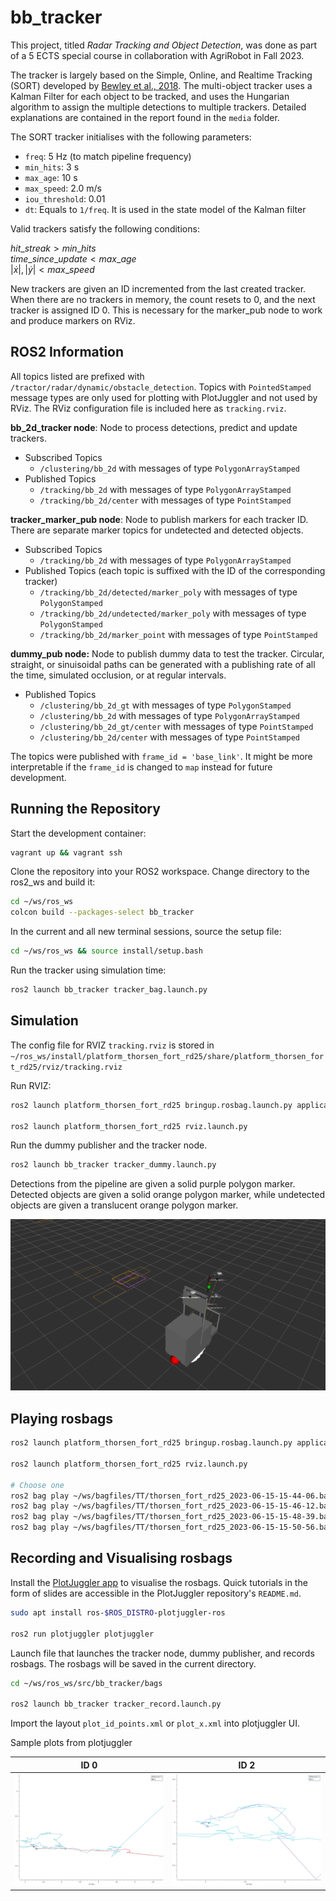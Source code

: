 
# bb_tracker

This project, titled *Radar Tracking and Object Detection*, was done as part of a 5 ECTS special course in collaboration with AgriRobot in Fall 2023.

The tracker is largely based on the Simple, Online, and Realtime Tracking (SORT) developed by [Bewley et al., 2018](http://arxiv.org/abs/1602.00763). The multi-object tracker uses a Kalman Filter for each object to be tracked, and uses the Hungarian algorithm to assign the multiple detections to multiple trackers. Detailed explanations are contained in the report found in the `media` folder.

The SORT tracker initialises with the following parameters:

- `freq`: 5 Hz (to match pipeline frequency)
- `min_hits`: 3 s
- `max_age`: 10 s
- `max_speed`: 2.0 m/s
- `iou_threshold`: 0.01
- `dt`: Equals to `1/freq`. It is used in the state model of the Kalman filter

<!-- ![Tracker workflow](media/tracker_workflow.png) -->

Valid trackers satisfy the following conditions:

$hit\_ streak > min \_ hits$ <br>
$time\_ since\_ update  < max\_ age$ <br>
$|\dot{x}|,|\dot{y}| < max\_ speed$

New trackers are given an ID incremented from the last created tracker. When there are no trackers in memory, the count resets to 0, and the next tracker is assigned ID 0. This is necessary for the marker_pub node to work and produce markers on RViz. 

## ROS2 Information

All topics listed are prefixed with `/tractor/radar/dynamic/obstacle_detection`. Topics with `PointedStamped` message types are only used for plotting with PlotJuggler and not used by RViz. The RViz configuration file is included here as `tracking.rviz`.

__bb_2d_tracker node__: Node to process detections, predict and update trackers.

- Subscribed Topics
  - `/clustering/bb_2d` with messages of type `PolygonArrayStamped`
- Published Topics
  - `/tracking/bb_2d` with messages of type `PolygonArrayStamped`
  - `/tracking/bb_2d/center` with messages of type `PointStamped`

__tracker_marker_pub node__: Node to publish markers for each tracker ID. There are separate marker topics for undetected and detected objects.

- Subscribed Topics
  - `/tracking/bb_2d` with messages of type `PolygonArrayStamped`
- Published Topics (each topic is suffixed with the ID of the corresponding tracker)
  - `/tracking/bb_2d/detected/marker_poly` with messages of type `PolygonStamped`
  - `/tracking/bb_2d/undetected/marker_poly` with messages of type `PolygonStamped`
  - `/tracking/bb_2d/marker_point` with messages of type `PointStamped`

__dummy_pub node:__ Node to publish dummy data to test the tracker. Circular, straight, or sinuisoidal paths can be generated with a publishing rate of all the time, simulated occlusion, or at regular intervals.

- Published Topics
  - `/clustering/bb_2d_gt` with messages of type `PolygonStamped`
  - `/clustering/bb_2d` with messages of type `PolygonArrayStamped`
  - `/clustering/bb_2d_gt/center` with messages of type `PointStamped`
  - `/clustering/bb_2d/center` with messages of type `PointStamped`

The topics were published with `frame_id = 'base_link'`. It might be more interpretable if the `frame_id` is changed to `map` instead for future development.

## Running the Repository

Start the development container:

```bash
vagrant up && vagrant ssh
```

Clone the repository into your ROS2 workspace. Change directory to the ros2_ws and build it:

```bash
cd ~/ws/ros_ws
colcon build --packages-select bb_tracker
```

In the current and all new terminal sessions, source the setup file:

```bash
cd ~/ws/ros_ws && source install/setup.bash
```

Run the tracker using simulation time:

```bash
ros2 launch bb_tracker tracker_bag.launch.py
```

## Simulation

The config file for RVIZ `tracking.rviz` is stored in `~/ros_ws/install/platform_thorsen_fort_rd25/share/platform_thorsen_fort_rd25/rviz/tracking.rviz`

Run RVIZ:

```bash
ros2 launch platform_thorsen_fort_rd25 bringup.rosbag.launch.py application:=base rviz:=true

ros2 launch platform_thorsen_fort_rd25 rviz.launch.py
```

Run the dummy publisher and the tracker node.

```bash
ros2 launch bb_tracker tracker_dummy.launch.py
```

Detections from the pipeline are given a solid purple polygon marker. Detected objects are given a solid orange polygon marker, while undetected objects are given a translucent orange polygon marker.

![Snapshot of markers in RViz](media/rviz_markers.png)

## Playing rosbags

```bash
ros2 launch platform_thorsen_fort_rd25 bringup.rosbag.launch.py application:=base rviz:=true

ros2 launch platform_thorsen_fort_rd25 rviz.launch.py

# Choose one
ros2 bag play ~/ws/bagfiles/TT/thorsen_fort_rd25_2023-06-15-15-44-06.bag/ --clock 20
ros2 bag play ~/ws/bagfiles/TT/thorsen_fort_rd25_2023-06-15-15-46-12.bag/ --clock 20
ros2 bag play ~/ws/bagfiles/TT/thorsen_fort_rd25_2023-06-15-15-48-39.bag/ --clock 20
ros2 bag play ~/ws/bagfiles/TT/thorsen_fort_rd25_2023-06-15-15-50-56.bag/ --clock 20
```

## Recording and Visualising rosbags

Install the [PlotJuggler app](https://github.com/facontidavide/PlotJuggler) to visualise the rosbags. Quick tutorials in the form of slides are accessible in the PlotJuggler repository's `README.md`.

```bash
sudo apt install ros-$ROS_DISTRO-plotjuggler-ros

ros2 run plotjuggler plotjuggler
```

Launch file that launches the tracker node, dummy publisher, and records rosbags. The rosbags will be saved in the current directory.

```bash
cd ~/ws/ros_ws/src/bb_tracker/bags

ros2 launch bb_tracker tracker_record.launch.py
```

Import the layout `plot_id_points.xml` or `plot_x.xml` into plotjuggler UI.

Sample plots from plotjuggler

ID 0             |   ID 2
:-------------------------:|:-------------------------:
![Sample plot 1](media/plotjuggler2.png)  |  ![Sample plot 2](media/plotjuggler1.png)